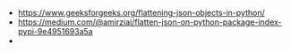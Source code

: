 * https://www.geeksforgeeks.org/flattening-json-objects-in-python/
* https://medium.com/@amirziai/flatten-json-on-python-package-index-pypi-9e4951693a5a
* 